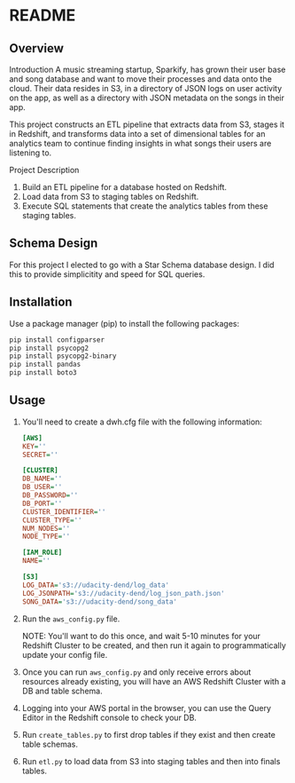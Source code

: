 # README


## Overview

Introduction
A music streaming startup, Sparkify, has grown their user base and song database and want to move their processes and data onto the cloud. Their data resides in S3, in a directory of JSON logs on user activity on the app, as well as a directory with JSON metadata on the songs in their app.

This project constructs an ETL pipeline that extracts data from S3, stages it in Redshift, and transforms data into a set of dimensional tables for an analytics team to continue finding insights in what songs their users are listening to.

Project Description

1. Build an ETL pipeline for a database hosted on Redshift.
2. Load data from S3 to staging tables on Redshift.
3. Execute SQL statements that create the analytics tables from these staging tables.

## Schema Design

For this project I elected to go with a Star Schema database design. I did this to provide simplicitity and speed for SQL queries.

## Installation

Use a package manager (pip) to install the following packages:

```bash
pip install configparser
pip install psycopg2
pip install psycopg2-binary
pip install pandas
pip install boto3
```

## Usage

1. You'll need to create a dwh.cfg file with the following information:

    ```ini
    [AWS]
    KEY=''
    SECRET=''

    [CLUSTER]
    DB_NAME=''
    DB_USER=''
    DB_PASSWORD=''
    DB_PORT=''
    CLUSTER_IDENTIFIER=''
    CLUSTER_TYPE=''
    NUM_NODES=''
    NODE_TYPE=''

    [IAM_ROLE]
    NAME=''

    [S3]
    LOG_DATA='s3://udacity-dend/log_data'
    LOG_JSONPATH='s3://udacity-dend/log_json_path.json'
    SONG_DATA='s3://udacity-dend/song_data'
    ```

2. Run the `aws_config.py` file.

    NOTE: You'll want to do this once, and wait 5-10 minutes for your Redshift Cluster to be created, and then run it again to programmatically update your config file.

3. Once you can run `aws_config.py` and only receive errors about resources already existing, you will have an AWS Redshift Cluster with a DB and table schema.

4. Logging into your AWS portal in the browser, you can use the Query Editor in the Redshift console to check your DB.

5. Run `create_tables.py` to first drop tables if they exist and then create table schemas.

6. Run `etl.py` to load data from S3 into staging tables and then into finals tables.
